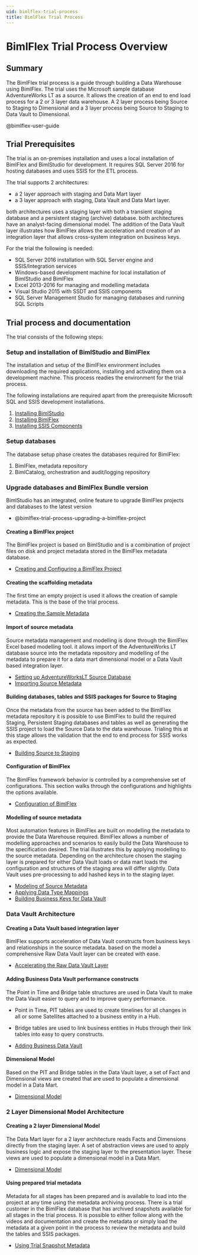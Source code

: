 ```yaml
---
uid: bimlflex-trial-process
title: BimlFlex Trial Process
---
```

# BimlFlex Trial Process Overview

## Summary

The BimlFlex trial process is a guide through building a Data Warehouse using BimlFlex. The trial uses the Microsoft sample database AdventureWorks LT as a source. It allows the creation of an end to end load process for a 2 or 3 layer data warehouse. A 2 layer process being Source to Staging to Dimensional and a 3 layer process being Source to Staging to Data Vault to Dimensional.

@bimlflex-user-guide

## Trial Prerequisites

The trial is an on-premises installation and uses a local installation of BimlFlex and BimlStudio for development. It requires SQL Server 2016 for hosting databases and uses SSIS for the ETL process.

The trial supports 2 architectures:

* a 2 layer approach with staging and Data Mart layer
* a 3 layer approach with staging, Data Vault and Data Mart layer.

both architectures uses a staging layer with both a transient staging database and a persistent staging (archive) database. both architectures have an analyst-facing dimensional model. The addition of the Data Vault layer illustrates how BimlFlex allows the acceleration and creation of an integration layer that allows cross-system integration on business keys.

For the trial the following is needed:

* SQL Server 2016 installation with SQL Server engine and SSIS/Integration services
* Windows-based development machine for local installation of BimlStudio and BimlFlex
* Excel 2013-2016 for managing and modelling metadata
* Visual Studio 2015 with SSDT and SSIS components
* SQL Server Management Studio for managing databases and running SQL Scripts

## Trial process and documentation

The trial consists of the following steps:

### Setup and installation of BimlStudio and BimlFlex

The installation and setup of the BimlFlex environment includes downloading the required applications, installing and activating them on a development machine. This process readies the environment for the trial process.

The following installations are required apart from the prerequisite Microsoft SQL and SSIS development installations.

1. [Installing BimlStudio](installing-bimlstudio.md)
1. [Installing BimlFlex](installing-bimlflex.md)
1. [Installing SSIS Components](installing-custom-SSIS-components.md)

### Setup databases

The database setup phase creates the databases required for BimlFlex:

1. BimlFlex, metadata repository
1. BimlCatalog, orchestration and audit/logging repository

### Upgrade databases and BimlFlex Bundle version

BimlStudio has an integrated, online feature to upgrade BimlFlex projects and databases to the latest version

* @bimlflex-trial-process-upgrading-a-bimlflex-project

#### Creating a BimlFlex project

The BimlFlex project is based on BimlStudio and is a combination of project files on disk and project metadata stored in the BimlFlex metadata database.

* [Creating and Configuring a BimlFlex Project](creating-and-configuring-a-bimlflex-project.md)

#### Creating the scaffolding metadata

The first time an empty project is used it allows the creation of sample metadata. This is the base of the trial process.

* [Creating the Sample Metadata](creating-the-scaffolding-metadata.md)

#### Import of source metadata

Source metadata management and modelling is done through the BimlFlex Excel based modelling tool. it allows import of the AdventureWorks LT database source into the metadata repository and modelling of the metadata to prepare it for a data mart dimensional model or a Data Vault based integration layer.

* [Setting up AdventureWorksLT Source Database](setting-up-adventureworkslt2012-source-database.md)
* [Importing Source Metadata](importing-source-metadata.md)

#### Building databases, tables and SSIS packages for Source to Staging

Once the metadata from the source has been added to the BimlFlex metadata repository it is possible to use BimlFlex to build the required Staging, Persistent Staging databases and tables as well as generating the SSIS project to load the Source Data to the data warehouse. Trialing this at this stage allows the validation that the end to end process for SSIS works as expected.

* [Building Source to Staging](building-databases-tables-and-SSIS-packages-for-source-to-staging.md)

#### Configuration of BimlFlex

The BimlFlex framework behavior is controlled by a comprehensive set of configurations. This section walks through the configurations and highlights the options available.

* [Configuration of BimlFlex](configurations-and-settings-in-bimlflex.md)

#### Modelling of source metadata

Most automation features in BimlFlex are built on modelling the metadata to provide the Data Warehouse required. BimlFlex allows a number of modelling approaches and scenarios to easily build the Data Warehouse to the specification desired. The trial illustrates this by applying modelling to the source metadata. Depending on the architecture chosen the staging layer is prepared for either Data Vault loads or data mart loads the configuration and structures of the staging area will differ slightly. Data Vault uses pre-processing to add hashed keys in to the staging layer.

* [Modeling of Source Metadata](modeling-of-source-metadata.md)
* [Applying Data Type Mappings](applying-data-type-mappings.md)
* [Building Business Keys for Data Vault](building-business-keys-for-data-vault.md)

### Data Vault Architecture

#### Creating a Data Vault based integration layer

BimlFlex supports acceleration of Data Vault constructs from business keys and relationships in the source metadata. based on the model a comprehensive Raw Data Vault layer can be created with ease.

* [Accelerating the Raw Data Vault Layer](accelerating-the-raw-data-vault-layer.md)

#### Adding Business Data Vault performance constructs

The Point in Time and Bridge table structures are used in Data Vault to make the Data Vault easier to query and to improve query performance.

* Point in Time, PIT tables are used to create timelines for all changes in all or some Satellites attached to a business entity in a Hub.
* Bridge tables are used to link business entities in Hubs through their link tables into easy to query constructs.

* [Adding Business Data Vault](adding-business-data-vault-performance-constructs.md)

#### Dimensional Model

Based on the PIT and Bridge tables in the Data Vault layer, a set of Fact and Dimensional views are created that are used to populate a dimensional model in a Data Mart.

* [Dimensional Model](dimensional-model.md)

### 2 Layer Dimensional Model Architecture

#### Creating a 2 layer Dimensional Model

The Data Mart layer for a 2 layer architecture reads Facts and Dimensions directly from the staging layer. A set of abstraction views are used to apply business logic and expose the staging layer to the presentation layer. These views are used to populate a dimensional model in a Data Mart.

* [Dimensional Model](dimensional-model.md)

#### Using prepared trial metadata

Metadata for all stages has been prepared and is available to load into the project at any time using the metadata archiving process. There is a trial customer in the BimlFlex database that has archived snapshots available for all stages in the trial process. It is possible to either follow along with the videos and documentation and create the metadata or simply load the metadata at a given point in the process to review the metadata and build the tables and SSIS packages.

* [Using Trial Snapshot Metadata](using-prepared-trial-metadata.md)
